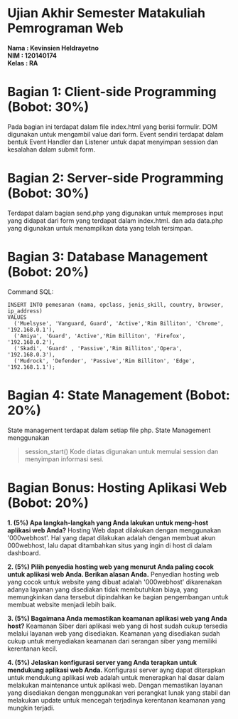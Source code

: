 # Ujian Akhir Semester Matakuliah Pemrograman Web
**Nama	: Kevinsien Heldrayetno**<br/>
**NIM	: 120140174**<br/>
**Kelas	: RA**<br/>
#  Bagian 1: Client-side Programming (Bobot: 30%)
Pada bagian ini terdapat dalam file index.html yang berisi formulir. DOM digunakan untuk mengambil value dari form. Event sendiri terdapat dalam bentuk Event Handler dan Listener untuk dapat menyimpan session dan kesalahan dalam submit form.
# Bagian 2: Server-side Programming (Bobot: 30%)
Terdapat dalam bagian send.php yang digunakan untuk memproses input yang didapat dari form yang terdapat dalam index.html. dan ada data.php yang digunakan untuk menampilkan data yang telah tersimpan.
# Bagian 3: Database Management (Bobot: 20%)
Command SQL:
```
INSERT INTO pemesanan (nama, opclass, jenis_skill, country, browser, ip_address)
VALUES
  ('Muelsyse', 'Vanguard, Guard', 'Active','Rim Billiton', 'Chrome', '192.168.0.1'),
  ('Amiya', 'Guard', 'Active','Rim Billiton', 'Firefox', '192.168.0.2'),
  ('Skadi', 'Guard' , 'Passive','Rim Billiton','Opera', '192.168.0.3'),
  ('Mudrock', 'Defender', 'Passive','Rim Billiton', 'Edge', '192.168.1.1');
```
# Bagian 4: State Management (Bobot: 20%)
State management terdapat dalam setiap file php. State Management menggunakan 
>session_start()
Kode diatas digunakan untuk memulai session dan menyimpan informasi sesi.
# Bagian Bonus: Hosting Aplikasi Web (Bobot: 20%)

**1.  (5%) Apa langkah-langkah yang Anda lakukan untuk meng-host aplikasi web Anda?**
Hosting Web dapat dilakukan dengan menggunakan '000webhost'. Hal yang dapat dilakukan adalah dengan membuat akun 000webhost, lalu dapat ditambahkan situs yang ingin di host di dalam dashboard.
	
**2.  (5%) Pilih penyedia hosting web yang menurut Anda paling cocok untuk aplikasi web Anda. Berikan alasan Anda.**
Penyedian hosting web yang cocok untuk website yang dibuat adalah '000webhost' dikarenakan adanya layanan yang disediakan tidak membutuhkan biaya, yang memungkinkan dana tersebut dipindahkan ke bagian pengembangan untuk membuat website menjadi lebih baik.
	
**3.  (5%) Bagaimana Anda memastikan keamanan aplikasi web yang Anda host?**
Keamanan Siber dari aplikasi web yang di host sudah cukup tersedia melalui layanan web yang disediakan. Keamanan yang disediakan sudah cukup untuk menyediakan keamanan dari serangan siber yang memiliki kerentanan kecil.
	
**4.  (5%) Jelaskan konfigurasi server yang Anda terapkan untuk mendukung aplikasi web Anda.**
Konfigurasi server ayng dapat diterapkan untuk mendukung aplikasi web adalah untuk menerapkan hal dasar dalam melakukan maintenance untuk aplikasi web. Dengan memastikan layanan yang disediakan dengan menggunakan veri perangkat lunak yang stabil dan melakukan update untuk mencegah terjadinya kerentanan keamanan yang mungkin terjadi.
